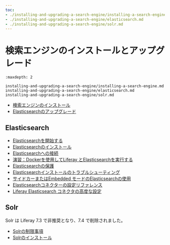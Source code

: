 ```yaml
---
toc:
- ./installing-and-upgrading-a-search-engine/installing-a-search-engine.md
- ./installing-and-upgrading-a-search-engine/elasticsearch.md
- ./installing-and-upgrading-a-search-engine/solr.md
---
```

# 検索エンジンのインストールとアップグレード

```{toctree}
:maxdepth: 2

installing-and-upgrading-a-search-engine/installing-a-search-engine.md
installing-and-upgrading-a-search-engine/elasticsearch.md
installing-and-upgrading-a-search-engine/solr.md
```
- [検索エンジンのインストール](./installing-and-upgrading-a-search-engine/installing-a-search-engine.md)
- [Elasticsearchのアップグレード](./installing-and-upgrading-a-search-engine/elasticsearch/upgrading-elasticsearch.md)

## Elasticsearch

- [Elasticsearchを開始する](installing-and-upgrading-a-search-engine/elasticsearch/getting-started-with-elasticsearch.md)
- [Elasticsearchのインストール](installing-and-upgrading-a-search-engine/elasticsearch/installing-elasticsearch.md)
- [Elasticsearchへの接続](installing-and-upgrading-a-search-engine/elasticsearch/connecting-to-elasticsearch.md)
- [演習：Dockerを使用してLiferay とElasticsearchを実行する](installing-and-upgrading-a-search-engine/elasticsearch/exercise-run-liferay-and-elasticsearch-using-docker.md)
- [Elasticsearchの保護](installing-and-upgrading-a-search-engine/elasticsearch/securing-elasticsearch.md)
- [Elasticsearchインストールのトラブルシューティング](installing-and-upgrading-a-search-engine/elasticsearch/troubleshooting-elasticsearch-installation.md)
- [サイドカーまたはEmbedded モードのElasticsearchの使用](installing-and-upgrading-a-search-engine/elasticsearch/using-the-sidecar-or-embedded-elasticsearch.md)
- [Elasticsearchコネクターの設定リファレンス](installing-and-upgrading-a-search-engine/elasticsearch/elasticsearch-connector-configuration-reference.md)
- [Liferay Elasticsearch コネクタの高度な設定](installing-and-upgrading-a-search-engine/elasticsearch/advanced-configuration-of-the-liferay-elasticsearch-connector.md)

## Solr

Solr は Liferay 7.3 で非推奨となり、7.4 で削除されました。

- [Solrの制限事項](installing-and-upgrading-a-search-engine/solr/solr-limitations.md)
- [Solrのインストール](installing-and-upgrading-a-search-engine/solr/installing-solr.md)
